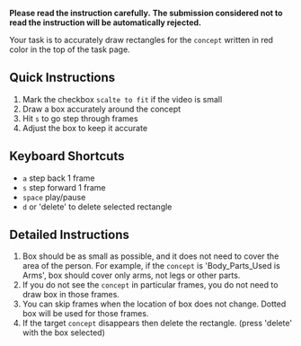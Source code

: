 **Please read the instruction carefully.**
**The submission considered not to read the instruction will be automatically rejected.**</font>


Your task is to accurately draw rectangles for the `concept` written in red color in the top of the task page.

## Quick Instructions
1. Mark the checkbox `scalte to fit` if the video is small 
2. Draw a box accurately around the concept
3. Hit `s` to go step through frames
4. Adjust the box to keep it accurate


## Keyboard Shortcuts
- `a` step back 1 frame
- `s` step forward 1 frame
- `space` play/pause
- `d` or 'delete' to delete selected rectangle

## Detailed Instructions
1. Box should be as small as possible, and it does not need to cover the area of the person. For example, if the `concept` is 'Body_Parts_Used is Arms', box should cover only arms, not legs or other parts.
2. If you do not see the `concept` in particular frames, you do not need to draw box in those frames.
3. You can skip frames when the location of box does not change. Dotted box will be used for those frames.
4. If the target `concept` disappears then delete the rectangle. (press 'delete' with the box selected)
